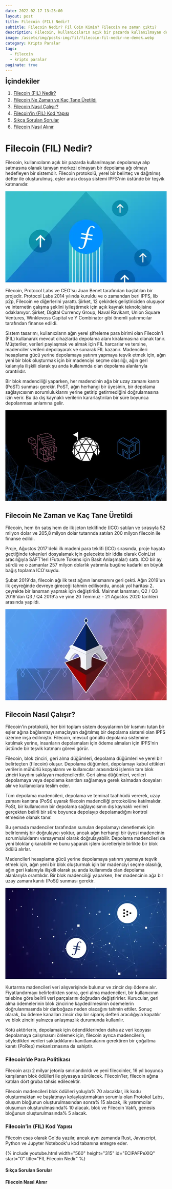 ```yaml
---
date: 2022-02-17 13:25:00
layout: post
title: Filecoin (FIL) Nedir?
subtitle: Filecoin Nedir? Fil Coin Kimin? Filecoin ne zaman çıktı?
description: Filecoin, kullanıcıların açık bir pazarda kullanılmayan depolamayı alıp satmasına olanak tanıyan merkezi olmayan bir depolama ağı olmayı hedefleyen bir sistemdir.
image: /assets/img/posts-img/fil/filecoin-fil-nedir-ne-demek.webp
category: Kripto Paralar
tags:
  - filecoin
  - kripto paralar
paginate: true
---
```

<b style="text-align:center; font-size: 150%;">İçindekiler</b>
<ol style="margin: 0;">
	<li style="padding: 2px;"><a href="#1">Filecoin (FIL) Nedir?</a></li>
	<li style="padding: 2px;"><a href="#2">Filecoin Ne Zaman ve Kaç Tane Üretildi</a></li>
	<li style="padding: 2px;"><a href="#3">Filecoin Nasıl Çalışır?</a></li>
	<li style="padding: 2px;"><a href="#4">Filecoin’in (FIL) Kod Yapısı</a></li>
	<li style="padding: 2px;"><a href="#5">Sıkça Sorulan Sorular</a></li>
	<li style="padding: 2px;"><a href="#6">Filecoin Nasıl Alınır</a></li>
</ol>
<h1 id="1">Filecoin (FIL) Nedir?</h1>
<p>
Filecoin, kullanıcıların açık bir pazarda kullanılmayan depolamayı alıp
satmasına olanak tanıyan merkezi olmayan bir depolama ağı olmayı hedefleyen bir
sistemdir. Filecoin protokolü, yerel bir belirteç ve dağıtılmış defter ile
oluşturulmuş, eşler arası dosya sistemi IPFS'nin üstünde bir teşvik katmanıdır.
</p>
<picture>
  <source media="(min-width: 650px" srcset="/assets/img/posts-img/fil/to-moon.webp">
  <img src="/assets/img/posts-img/fil/fil-coin.webp" alt="fil geleceği" style="width:auto;">
</picture>
<p>
Filecoin, Protocol Labs ve CEO'su Juan Benet tarafından başlatılan bir projedir.
Protocol Labs 2014 yılında kuruldu ve o zamandan beri IPFS, lib p2p, Filecoin ve
diğerlerini yarattı. Şirket, 12 çekirdek geliştiriciden oluşuyor ve internetin
çalışma şeklini iyileştirmek için açık kaynak teknolojisine odaklanıyor. Şirket,
Digital Currency Group, Naval Ravikant, Union Square Ventures, Winklevoss
Capital ve Y Combinator gibi önemli yatırımcılar tarafından finanse edildi.
</p>
<p>
Sistem tasarımı, kullanıcıların ağın yerel şifreleme para birimi olan Filecoin'i
(FIL) kullanarak mevcut cihazlarda depolama alanı kiralamasına olanak tanır.
Müşteriler, verileri paylaşmak ve almak için FIL harcarlar ve tersine,
madenciler verileri depolayarak ve sunarak FIL kazanır. Madencileri hesaplama
gücü yerine depolamaya yatırım yapmaya teşvik etmek için, ağın yeni bir blok
oluşturmak için bir madenciyi seçme olasılığı, ağın geri kalanıyla ilişkili
olarak şu anda kullanımda olan depolama alanlarıyla orantılıdır.
</p>
<p>
Bir blok madenciliği yaparken, her madencinin ağa bir uzay zamanı kanıtı (PoST)
sunması gerekir. PoST, ağın herhangi bir üyesinin, bir depolama sağlayıcısının
sorumluluklarını yerine getirip getirmediğini doğrulamasına izin verir. Bu da
dış kaynaklı verilerin kararlaştırılan bir süre boyunca depolanması anlamına
gelir.
</p>
<picture>
  <source media="(min-width: 650px" srcset="/assets/img/posts-img/fil/köpekli-para.webp">
  <img src="/assets/img/posts-img/fil/nedir-coin.webp" alt="file coin ne zaman kaç tane" style="width:auto;">
</picture>
<h2 id="2">Filecoin Ne Zaman ve Kaç Tane Üretildi</h2>
<p>
Filecoin, hem ön satış hem de ilk jeton teklifinde (ICO) satılan ve sırasıyla 52
milyon dolar ve 205,8 milyon dolar tutarında satılan 200 milyon filecoin ile
finanse edildi.
</p>
<p>
Proje, Ağustos 2017'deki ilk madeni para teklifi (ICO) sırasında, proje hayata
geçtiğinde tokenleri dosyalamak için gelecekte bir iddia olarak CoinList
aracılığıyla SAFT'leri (Future Tokens için Basit Anlaşmalar) sattı. ICO bir ay
sürdü ve o zamanlar 257 milyon dolarlık yatırımla bugüne kadarki en büyük bağış
toplama ICO'suydu.
</p>
<p>
Şubat 2019'da, filecoin ağı ilk test ağının lansmanını geri çekti. Ağın 2019'un
ilk çeyreğinde devreye gireceği tahmin ediliyordu, ancak yol haritası 2.
çeyrekte bir lansman yapmak için değiştirildi. Mainnet lansmanı, Q2 / Q3
2019'dan Q3 / Q4 2019'a ve yine 20 Temmuz - 21 Ağustos 2020 tarihleri arasında
yapıldı.
</p>
<picture>
  <source media="(min-width: 650px" srcset="/assets/img/posts-img/fil/fil-coin-ne.webp">
  <img src="/assets/img/posts-img/fil/filecoin-fil-coin-kimin.webp" alt="fil coin kimin" style="width:auto;">
</picture>
<h2 id="3">Filecoin Nasıl Çalışır?</h2>
<p>
Filecoin'in protokolü, her biri toplam sistem dosyalarının bir kısmını tutan bir
eşler ağına bağlanmayı amaçlayan dağıtılmış bir depolama sistemi olan IPFS
üzerine inşa edilmiştir. Filecoin, mevcut gönüllü depolama sistemine katılmak
yerine, insanların depolamaları için ödeme almaları için IPFS'nin üstünde bir
teşvik katmanı görevi görür.
</p>
<p>
Filecoin, blok zinciri, geri alma düğümleri, depolama düğümleri ve yerel bir
belirteçten (filecoin) oluşur. Depolama düğümleri, depolamayı kabul ettikleri
verilerin mühürlü kopyalarını ve kullanıcılar arasındaki işlemin tam blok
zinciri kaydını saklayan madencilerdir. Geri alma düğümleri, verileri depolamaya
veya depolama kanıtları sağlamaya gerek kalmadan dosyaları alır ve kullanıcılara
teslim eder.
</p>
<p>
Tüm depolama madencileri, depolama ve teminat taahhüdü vererek, uzay zamanı
kanıtına (PoSt) uyarak filecoin madenciliği protokolüne katılmalıdır. PoSt, bir
kullanıcının bir depolama sağlayıcısının dış kaynaklı verileri gerçekten belirli
bir süre boyunca depolayıp depolamadığını kontrol etmesine olanak tanır.
</p>
<p>
Bu şemada madenciler tarafından sunulan depolamayı denetlemek için belirlenmiş
bir doğrulayıcı yoktur, ancak ağın herhangi bir üyesi madencinin
sorumluluklarını varsayımsal olarak doğrulayabilir. Depolama madencileri de yeni
bloklar çıkarabilir ve bunu yaparak işlem ücretleriyle birlikte bir blok ödülü
alırlar.
</p>
<p>
Madencileri hesaplama gücü yerine depolamaya yatırım yapmaya teşvik etmek için,
ağın yeni bir blok oluşturmak için bir madenciyi seçme olasılığı, ağın geri
kalanıyla ilişkili olarak şu anda kullanımda olan depolama alanlarıyla
orantılıdır. Bir blok madenciliği yaparken, her madencinin ağa bir uzay zamanı
kanıtı (PoSt) sunması gerekir.
</p>
<picture>
  <source media="(min-width: 650px" srcset="/assets/img/posts-img/fil/grafik.webp">
  <img src="/assets/img/posts-img/fil/filecoin-agi.webp" alt="fil coin ne kadar grafik" style="width:auto;">
</picture>
<p>
Kurtarma madencileri veri alışverişinde bulunur ve zincir dışı ödeme alır.
Fiyatlandırmayı belirledikten sonra, geri alma madencileri, bir kullanıcının
talebine göre belirli veri parçalarını doğrudan değiştirirler. Kurucular, geri
alma ödemelerinin blok zincirine kaydedilmesinin ödemelerin doğrulanmasında bir
darboğaza neden olacağını tahmin ettiler. Sonuç olarak, bu ödeme kanalları
zincir dışı bir sipariş defteri aracılığıyla kapatılır ve blok zinciri yalnızca
anlaşmazlık durumunda kullanılır.
</p>
<p>
Kötü aktörlerin, depolamak için ödendiklerinden daha az veri kopyası depolamaya
çalışmasını önlemek için, filecoin ayrıca madencilerin, söyledikleri verileri
sakladıklarını kanıtlamalarını gerektiren bir çoğaltma kanıtı (PoRep)
mekanizmasına da sahiptir.
</p>
<h3>Filecoin’de Para Politikası</h3>
<p>
Filecoin arzı 2 milyar jetonla sınırlandırıldı ve yeni filecoinler, 16 yıl
boyunca karşılanan blok ödülleri ile piyasaya sürülecek. Filecoin'ler, filecoin
ağına katılan dört gruba tahsis edilecektir.
</p>
<p>
Filecoin madencileri blok ödülleri yoluyla% 70 alacaklar, ilk kodu oluşturmaktan
ve başlatmayı kolaylaştırmaktan sorumlu olan Protokol Labs, oluşum bloğunun
oluşturulmasından sonra% 15 alacak, ilk yatırımcılar oluşumun oluşturulmasında%
10 alacak. blok ve Filecoin Vakfı, genesis bloğunun oluşturulmasında% 5 alacak.
</p>
<h3 id="4">Filecoin’in (FIL) Kod Yapısı</h3>
<p>
Filecoin esas olarak Go'da yazılır, ancak aynı zamanda Rust, Javascript, Python
ve Jupyter Notebook'u kod tabanına entegre eder.
</p>
{% include youtube.html width="560" height="315" id="EClPAFPeXIQ" start="0" title="FIL Filecoin Nedir" %}
<h4 id="5">Sıkça Sorulan Sorular</h4>

<h4 id="6">Filecoin Nasıl Alınır</h4>

